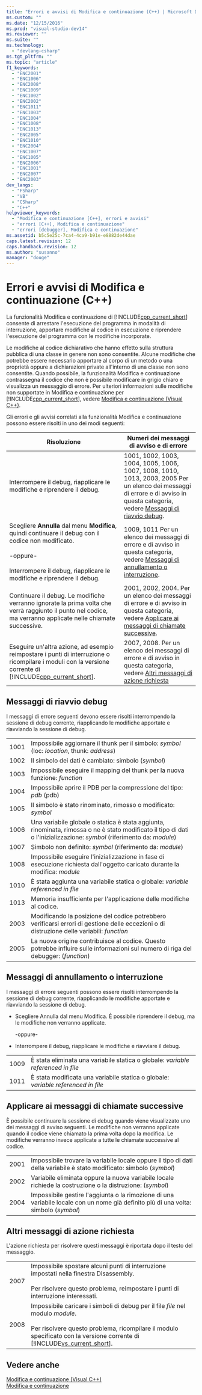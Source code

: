 ```yaml
---
title: "Errori e avvisi di Modifica e continuazione (C++) | Microsoft Docs"
ms.custom: ""
ms.date: "12/15/2016"
ms.prod: "visual-studio-dev14"
ms.reviewer: ""
ms.suite: ""
ms.technology: 
  - "devlang-csharp"
ms.tgt_pltfrm: ""
ms.topic: "article"
f1_keywords: 
  - "ENC2001"
  - "ENC1006"
  - "ENC2008"
  - "ENC1009"
  - "ENC1002"
  - "ENC2002"
  - "ENC1011"
  - "ENC1003"
  - "ENC1004"
  - "ENC1008"
  - "ENC1013"
  - "ENC2005"
  - "ENC1010"
  - "ENC2004"
  - "ENC1007"
  - "ENC1005"
  - "ENC2006"
  - "ENC1001"
  - "ENC2007"
  - "ENC2003"
dev_langs: 
  - "FSharp"
  - "VB"
  - "CSharp"
  - "C++"
helpviewer_keywords: 
  - "Modifica e continuazione [C++], errori e avvisi"
  - "errori [C++], Modifica e continuazione"
  - "errori [debugger], Modifica e continuazione"
ms.assetid: b5c5e25c-7ca4-4ca9-b91e-e8882de44dae
caps.latest.revision: 12
caps.handback.revision: 12
ms.author: "susanno"
manager: "douge"
---
```

# Errori e avvisi di Modifica e continuazione (C++)
La funzionalità Modifica e continuazione di [!INCLUDE[cpp_current_short](../misc/includes/cpp_current_short_md.md)] consente di arrestare l'esecuzione del programma in modalità di interruzione, apportare modifiche al codice in esecuzione e riprendere l'esecuzione del programma con le modifiche incorporate.  
  
 Le modifiche al codice dichiarativo che hanno effetto sulla struttura pubblica di una classe in genere non sono consentite. Alcune modifiche che potrebbe essere necessario apportare al corpo di un metodo o una proprietà oppure a dichiarazioni private all'interno di una classe non sono consentite.  Quando possibile, la funzionalità Modifica e continuazione contrassegna il codice che non è possibile modificare in grigio chiaro e visualizza un messaggio di errore.  Per ulteriori informazioni sulle modifiche non supportate in Modifica e continuazione per [!INCLUDE[cpp_current_short](../misc/includes/cpp_current_short_md.md)], vedere [Modifica e continuazione \(Visual C\+\+\)](../Topic/Edit%20and%20Continue%20\(Visual%20C++\).md).  
  
 Gli errori e gli avvisi correlati alla funzionalità Modifica e continuazione possono essere risolti in uno dei modi seguenti:  
  
|Risoluzione|Numeri dei messaggi di avviso e di errore|  
|-----------------|-----------------------------------------------|  
|Interrompere il debug, riapplicare le modifiche e riprendere il debug.|1001, 1002, 1003, 1004, 1005, 1006, 1007, 1008, 1010, 1013, 2003, 2005 Per un elenco dei messaggi di errore e di avviso in questa categoria, vedere [Messaggi di riavvio debug](../misc/edit-and-continue-errors-and-warnings-cpp.md#BKMK_RestartDebuggingMessages).|  
|Scegliere **Annulla** dal menu **Modifica**, quindi continuare il debug con il codice non modificato.<br /><br /> \-oppure\-<br /><br /> Interrompere il debug, riapplicare le modifiche e riprendere il debug.|1009, 1011 Per un elenco dei messaggi di errore e di avviso in questa categoria, vedere [Messaggi di annullamento o interruzione](../misc/edit-and-continue-errors-and-warnings-cpp.md#BKMK_UndoOrStopMessages).|  
|Continuare il debug.  Le modifiche verranno ignorate la prima volta che verrà raggiunto il punto nel codice, ma verranno applicate nelle chiamate successive.|2001, 2002, 2004.  Per un elenco dei messaggi di errore e di avviso in questa categoria, vedere [Applicare ai messaggi di chiamate successive](../misc/edit-and-continue-errors-and-warnings-cpp.md#BKMK_ApplyAtNextCallMessages).|  
|Eseguire un'altra azione, ad esempio reimpostare i punti di interruzione o ricompilare i moduli con la versione corrente di [!INCLUDE[cpp_current_short](../misc/includes/cpp_current_short_md.md)].|2007, 2008.  Per un elenco dei messaggi di errore e di avviso in questa categoria, vedere [Altri messaggi di azione richiesta](../misc/edit-and-continue-errors-and-warnings-cpp.md#BKMK_OtherActionRequiredMessages)|  
  
##  <a name="BKMK_RestartDebuggingMessages"></a> Messaggi di riavvio debug  
 I messaggi di errore seguenti devono essere risolti interrompendo la sessione di debug corrente, riapplicando le modifiche apportate e riavviando la sessione di debug.  
  
|||  
|-|-|  
|1001|Impossibile aggiornare il thunk per il simbolo: *symbol* \(loc: *location*, thunk: *address*\)|  
|1002|Il simbolo dei dati è cambiato: simbolo \(*symbol*\)|  
|1003|Impossibile eseguire il mapping del thunk per la nuova funzione: *function*|  
|1004|Impossibile aprire il PDB per la compressione del tipo: *pdb* \(pdb\)|  
|1005|Il simbolo è stato rinominato, rimosso o modificato: *symbol*|  
|1006|Una variabile globale o statica è stata aggiunta, rinominata, rimossa o ne è stato modificato il tipo di dati o l'inizializzazione: *symbol* \(riferimento da: *module*\)|  
|1007|Simbolo non definito: *symbol* \(riferimento da: *module*\)|  
|1008|Impossibile eseguire l'inizializzazione in fase di esecuzione richiesta dall'oggetto caricato durante la modifica: *module*|  
|1010|È stata aggiunta una variabile statica o globale: *variable referenced in file*|  
|1013|Memoria insufficiente per l'applicazione delle modifiche al codice.|  
|2003|Modificando la posizione del codice potrebbero verificarsi errori di gestione delle eccezioni o di distruzione delle variabili: *function*|  
|2005|La nuova origine contribuisce al codice.  Questo potrebbe influire sulle informazioni sul numero di riga del debugger: \(*function*\)|  
  
##  <a name="BKMK_UndoOrStopMessages"></a> Messaggi di annullamento o interruzione  
 I messaggi di errore seguenti possono essere risolti interrompendo la sessione di debug corrente, riapplicando le modifiche apportate e riavviando la sessione di debug.  
  
-   Scegliere Annulla dal menu Modifica.  È possibile riprendere il debug, ma le modifiche non verranno applicate.  
  
     \-oppure\-  
  
-   Interrompere il debug, riapplicare le modifiche e riavviare il debug.  
  
|||  
|-|-|  
|1009|È stata eliminata una variabile statica o globale: *variable referenced in file*|  
|1011|È stata modificata una variabile statica o globale: *variable referenced in file*|  
  
##  <a name="BKMK_ApplyAtNextCallMessages"></a> Applicare ai messaggi di chiamate successive  
 È possibile continuare la sessione di debug quando viene visualizzato uno dei messaggi di avviso seguenti.  Le modifiche non verranno applicate quando il codice viene chiamato la prima volta dopo la modifica. Le modifiche verranno invece applicate a tutte le chiamate successive al codice.  
  
|||  
|-|-|  
|2001|Impossibile trovare la variabile locale oppure il tipo di dati della variabile è stato modificato: simbolo \(*symbol*\)|  
|2002|Variabile eliminata oppure la nuova variabile locale richiede la costruzione o la distruzione: \(*symbol*\)|  
|2004|Impossibile gestire l'aggiunta o la rimozione di una variabile locale con un nome già definito più di una volta: simbolo \(*symbol*\)|  
  
##  <a name="BKMK_OtherActionRequiredMessages"></a> Altri messaggi di azione richiesta  
 L'azione richiesta per risolvere questi messaggi è riportata dopo il testo del messaggio.  
  
|||  
|-|-|  
|2007|Impossibile spostare alcuni punti di interruzione impostati nella finestra Disassembly.<br /><br /> Per risolvere questo problema, reimpostare i punti di interruzione interessati.|  
|2008|Impossibile caricare i simboli di debug per il file *file* nel modulo *module*.<br /><br /> Per risolvere questo problema, ricompilare il modulo specificato con la versione corrente di [!INCLUDE[vs_current_short](../misc/includes/vs_current_short_md.md)].|  
  
## Vedere anche  
 [Modifica e continuazione \(Visual C\+\+\)](../Topic/Edit%20and%20Continue%20\(Visual%20C++\).md)   
 [Modifica e continuazione](../Topic/Edit%20and%20Continue.md)